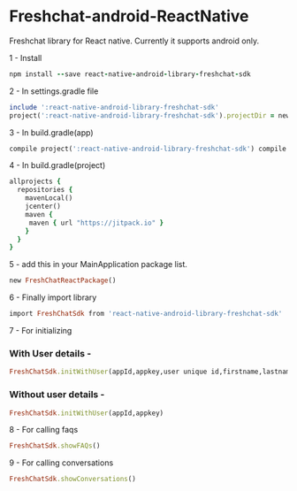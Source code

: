 # Freshchat-android-ReactNative

Freshchat library for React native. Currently it supports android only.

1 - Install 
```ruby
npm install --save react-native-android-library-freshchat-sdk
```

2 - In settings.gradle file 
```ruby
include ':react-native-android-library-freshchat-sdk'
project(':react-native-android-library-freshchat-sdk').projectDir = new File(settingsDir, '../node_modules/react-native-android-library-freshchat-sdk/android')
```

3 - In build.gradle(app) 
```ruby
compile project(':react-native-android-library-freshchat-sdk') compile 'com.github.freshdesk:freshchat-android:1.0.0'
```

4 - In build.gradle(project) 
```ruby
allprojects {
  repositories {
    mavenLocal()
    jcenter()
    maven {
     maven { url "https://jitpack.io" }
    }
  }
}
```


5 - add this in your MainApplication package list.
```ruby
new FreshChatReactPackage()
```

6 - Finally import library 
```ruby
import FreshChatSdk from 'react-native-android-library-freshchat-sdk'
```

7 - For initializing
### With User details -
```ruby
FreshChatSdk.initWithUser(appId,appkey,user unique id,firstname,lastname,email,mobile,country code);
```
### Without user details -
```ruby
FreshChatSdk.initWithUser(appId,appkey)
```

8 - For calling faqs
```ruby
FreshChatSdk.showFAQs()
```

9 - For calling conversations
```ruby
FreshChatSdk.showConversations()
```

